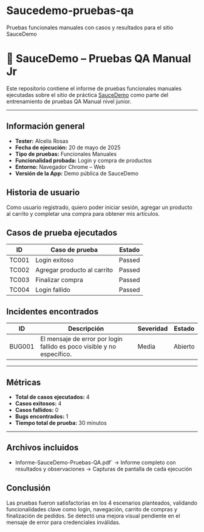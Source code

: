 # Saucedemo-pruebas-qa
Pruebas funcionales manuales con casos y resultados para el sitio SauceDemo


# 🧪 SauceDemo – Pruebas QA Manual Jr

Este repositorio contiene el informe de pruebas funcionales manuales ejecutadas sobre el sitio de práctica [SauceDemo](https://www.saucedemo.com/) como parte del entrenamiento de pruebas QA Manual nivel junior.

---

## Información general


- **Tester:** Alcelis  Rosas  
- **Fecha de ejecución:** 20 de mayo de 2025  
- **Tipo de pruebas:** Funcionales Manuales  
- **Funcionalidad probada:** Login y compra de productos  
- **Entorno:** Navegador Chrome – Web  
- **Versión de la App:** Demo pública de SauceDemo  



## Historia de usuario

 Como usuario registrado, quiero poder iniciar sesión, agregar un producto al carrito y completar una compra para obtener mis artículos.



## Casos de prueba ejecutados

| ID      | Caso de prueba                    | Estado  |
|---------|----------------------------------|---------|
| TC001   | Login exitoso                    | Passed |
| TC002   | Agregar producto al carrito      | Passed |
| TC003   | Finalizar compra                 | Passed |
| TC004   | Login fallido                    | Passed |



## Incidentes encontrados

| ID       | Descripción                                                                 | Severidad | Estado  |
|----------|------------------------------------------------------------------------------|-----------|---------|
| BUG001   | El mensaje de error por login fallido es poco visible y no específico.      | Media     | Abierto |

---

## Métricas

- **Total de casos ejecutados:** 4  
- **Casos exitosos:** 4  
- **Casos fallidos:** 0  
- **Bugs encontrados:** 1  
- **Tiempo total de prueba:** 30 minutos

---

## Archivos incluidos

- Informe-SauceDemo-Pruebas-QA.pdf` → Informe completo con resultados y observaciones → Capturas de pantalla de cada ejecución



## Conclusión

Las pruebas fueron satisfactorias en los 4 escenarios planteados, validando funcionalidades clave como login, navegación, carrito de compras y finalización de pedidos. Se detectó una mejora visual pendiente en el mensaje de error para credenciales inválidas.



